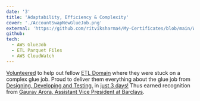 ```yaml
---
date: '3'
title: 'Adaptability, Efficiency & Complexity'
cover: './AccountSwapNewGlueJob.png'
external: 'https://github.com/ritviksharma4/My-Certificates/blob/main/Workplace%20Accolades/Barclays/AccountSwapNewGlueJob.png' 
github: 
tech:
  - AWS GlueJob
  - ETL Parquet Files
  - AWS CloudWatch
---
```


[Volunteered]() to help out fellow [ETL Domain]() where they were stuck on a complex glue job. Proud to deliver them everything about the glue job from [Designing, Developing and Testing.]() in [just 3 days!]() Thus earned recognition from [Gaurav Arora, Assistant Vice President at Barclays]().